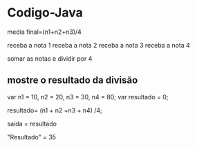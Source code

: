 # Codigo-Java
media final=(n1+n2+n3)/4

receba a nota 1
receba a nota 2
receba a nota 3
receba a nota 4

somar as notas e dividir por 4

mostre o resultado da divisão
--------------------------------------------------------------------------
var n1 = 10, n2 = 20, n3 = 30, n4 = 80;
var resultado = 0;

resultado= (n1 + n2 +n3 + n4) /4;

saida = resultado

"Resultado" = 35
